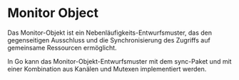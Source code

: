 # Monitor Object

Das Monitor-Objekt ist ein Nebenläufigkeits-Entwurfsmuster, das den gegenseitigen Ausschluss und die Synchronisierung des Zugriffs auf gemeinsame Ressourcen ermöglicht.

In Go kann das Monitor-Objekt-Entwurfsmuster mit dem sync-Paket und mit einer Kombination aus Kanälen und Mutexen implementiert werden.
